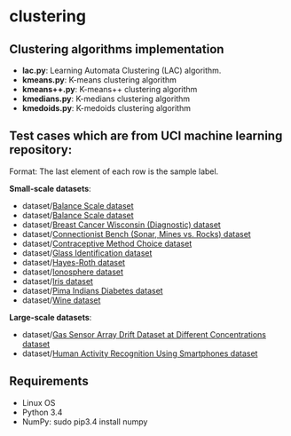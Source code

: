 # clustering 

## Clustering algorithms implementation
   * **lac.py**: Learning Automata Clustering (LAC) algorithm.
   * **kmeans.py**: K-means clustering algorithm
   * **kmeans++.py**: K-means++ clustering algorithm
   * **kmedians.py**: K-medians clustering algorithm
   * **kmedoids.py**: K-medoids clustering algorithm

## Test cases which are from UCI machine learning repository:
Format: The last element of each row is the sample label.

**Small-scale datasets**:
   * dataset/[Balance Scale dataset](https://archive.ics.uci.edu/ml/datasets/Balance+Scale)
   * dataset/[Balance Scale dataset](https://archive.ics.uci.edu/ml/datasets/Balance+Scale)
   * dataset/[Breast Cancer Wisconsin (Diagnostic) dataset](https://archive.ics.uci.edu/ml/datasets/Breast+Cancer+Wisconsin+(Diagnostic))
   * dataset/[Connectionist Bench (Sonar, Mines vs. Rocks) dataset](https://archive.ics.uci.edu/ml/datasets/Connectionist+Bench+(Sonar,+Mines+vs.+Rocks))
   * dataset/[Contraceptive Method Choice dataset](https://archive.ics.uci.edu/ml/datasets/Contraceptive+Method+Choice)
   * dataset/[Glass Identification dataset](https://archive.ics.uci.edu/ml/datasets/Glass+Identification)
   * dataset/[Hayes-Roth dataset](https://archive.ics.uci.edu/ml/datasets/Hayes-Roth)
   * dataset/[Ionosphere dataset](https://archive.ics.uci.edu/ml/datasets/Ionosphere)
   * dataset/[Iris dataset](http://archive.ics.uci.edu/ml/datasets/Iris)
   * dataset/[Pima Indians Diabetes dataset](https://archive.ics.uci.edu/ml/datasets/Pima+Indians+Diabetes)
   * dataset/[Wine dataset](https://archive.ics.uci.edu/ml/datasets/Wine)

**Large-scale datasets**:
   * dataset/[Gas Sensor Array Drift Dataset at Different Concentrations dataset](https://archive.ics.uci.edu/ml/datasets/Gas+Sensor+Array+Drift+Dataset+at+Different+Concentrations)
   * dataset/[Human Activity Recognition Using Smartphones dataset](https://archive.ics.uci.edu/ml/datasets/human+activity+recognition+using+smartphones)

## Requirements
 * Linux OS
 * Python 3.4
 * NumPy: sudo pip3.4 install numpy
